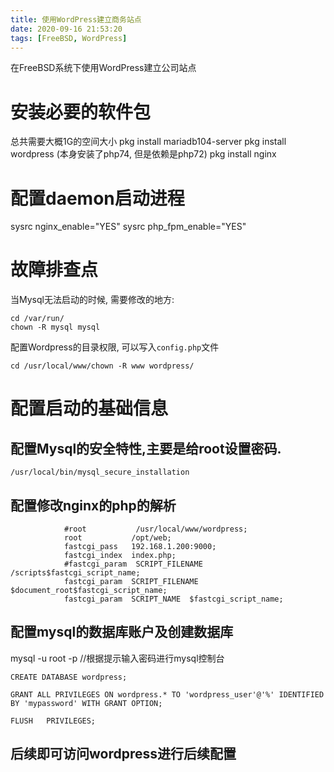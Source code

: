 ```yaml
---
title: 使用WordPress建立商务站点
date: 2020-09-16 21:53:20
tags: [FreeBSD, WordPress]
---
```



在FreeBSD系统下使用WordPress建立公司站点


# 安装必要的软件包
总共需要大概1G的空间大小
pkg install mariadb104-server
pkg install wordpress (本身安装了php74, 但是依赖是php72)
pkg install nginx

# 配置daemon启动进程
sysrc nginx_enable="YES"
sysrc php_fpm_enable="YES"


# 故障排查点

当Mysql无法启动的时候, 需要修改的地方:
```
cd /var/run/
chown -R mysql mysql
```


配置Wordpress的目录权限, 可以写入`config.php`文件
```
cd /usr/local/www/chown -R www wordpress/
```

# 配置启动的基础信息


## 配置Mysql的安全特性,主要是给root设置密码.
```
/usr/local/bin/mysql_secure_installation
```


## 配置修改nginx的php的解析
```
            #root           /usr/local/www/wordpress;
            root           /opt/web;
            fastcgi_pass   192.168.1.200:9000;
            fastcgi_index  index.php;
            #fastcgi_param  SCRIPT_FILENAME  /scripts$fastcgi_script_name;
            fastcgi_param  SCRIPT_FILENAME  $document_root$fastcgi_script_name;
            fastcgi_param  SCRIPT_NAME  $fastcgi_script_name;
```

## 配置mysql的数据库账户及创建数据库

mysql -u root -p //根据提示输入密码进行mysql控制台

```
CREATE DATABASE wordpress;

GRANT ALL PRIVILEGES ON wordpress.* TO 'wordpress_user'@'%' IDENTIFIED BY 'mypassword' WITH GRANT OPTION;  

FLUSH   PRIVILEGES; 
```

## 后续即可访问wordpress进行后续配置

